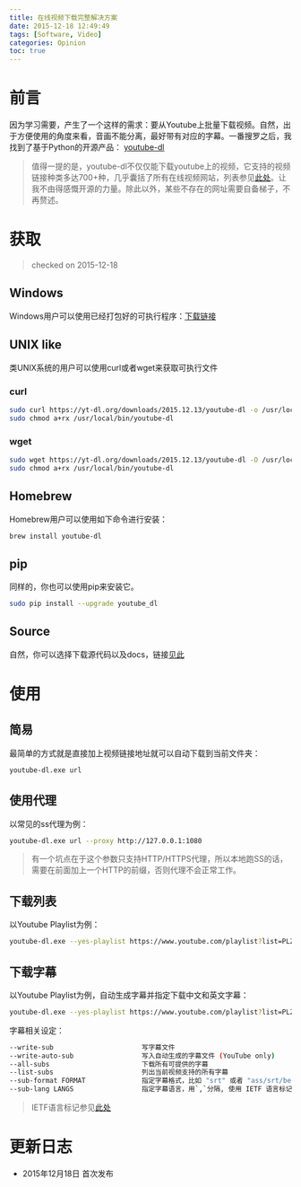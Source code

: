 ```yaml
---
title: 在线视频下载完整解决方案
date: 2015-12-18 12:49:49
tags: [Software, Video]
categories: Opinion
toc: true
---
```


# 前言
因为学习需要，产生了一个这样的需求：要从Youtube上批量下载视频。自然，出于方便使用的角度来看，音画不能分离，最好带有对应的字幕。一番搜罗之后，我找到了基于Python的开源产品： [youtube-dl](https://rg3.github.io/youtube-dl/)

> 值得一提的是，youtube-dl不仅仅能下载youtube上的视频，它支持的视频链接种类多达700+种，几乎囊括了所有在线视频网站，列表参见[此处](https://rg3.github.io/youtube-dl/supportedsites.html)。让我不由得感慨开源的力量。除此以外，某些不存在的网址需要自备梯子，不再赘述。

<!-- more -->

# 获取

> checked on 2015-12-18

## Windows
Windows用户可以使用已经打包好的可执行程序：[下载链接](https://yt-dl.org/downloads/2015.12.13/youtube-dl.exe)

## UNIX like
类UNIX系统的用户可以使用curl或者wget来获取可执行文件

### curl
``` bash
sudo curl https://yt-dl.org/downloads/2015.12.13/youtube-dl -o /usr/local/bin/youtube-dl
sudo chmod a+rx /usr/local/bin/youtube-dl
```

### wget
``` bash
sudo wget https://yt-dl.org/downloads/2015.12.13/youtube-dl -O /usr/local/bin/youtube-dl
sudo chmod a+rx /usr/local/bin/youtube-dl
```

## Homebrew
Homebrew用户可以使用如下命令进行安装：
``` bash
brew install youtube-dl
```

## pip
同样的，你也可以使用pip来安装它。
``` bash
sudo pip install --upgrade youtube_dl
```

## Source
自然，你可以选择下载源代码以及docs，链接[见此](https://yt-dl.org/downloads/2015.12.13/youtube-dl-2015.12.13.tar.gz)

# 使用

## 简易
最简单的方式就是直接加上视频链接地址就可以自动下载到当前文件夹：
``` bash
youtube-dl.exe url
```

## 使用代理
以常见的ss代理为例：
``` bash
youtube-dl.exe url --proxy http://127.0.0.1:1080
```

> 有一个坑点在于这个参数只支持HTTP/HTTPS代理，所以本地跑SS的话，需要在前面加上一个HTTP的前缀，否则代理不会正常工作。

## 下载列表
以Youtube Playlist为例：
``` bash
youtube-dl.exe --yes-playlist https://www.youtube.com/playlist?list=PLZlv_N0_O1gZg3dTMetmsfm_s4lb4-Tg0 --proxy http://127.0.0.1:1080
```

## 下载字幕
以Youtube Playlist为例，自动生成字幕并指定下载中文和英文字幕：
``` bash
youtube-dl.exe --yes-playlist https://www.youtube.com/playlist?list=PLZlv_N0_O1gZg3dTMetmsfm_s4lb4-Tg0 --proxy http://127.0.0.1:1080 --write-auto-sub --sub-lang en,cn
```

字幕相关设定：
``` bash
--write-sub                      写字幕文件
--write-auto-sub                 写入自动生成的字幕文件 (YouTube only)
--all-subs                       下载所有可提供的字幕
--list-subs                      列出当前视频支持的所有字幕
--sub-format FORMAT              指定字幕格式，比如 "srt" 或者 "ass/srt/best"
--sub-lang LANGS                 指定字幕语言，用`,`分隔, 使用 IETF 语言标记，比如 'en,pt'
```

> IETF语言标记参见[此处](http://www.ietf.org/assignments/language-subtag-registry/language-subtag-registry)

# 更新日志
- 2015年12月18日 首次发布